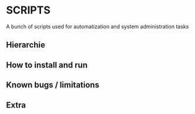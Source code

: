 # SCRIPTS

A bunch of scripts used for automatization and system administration tasks  

## Hierarchie
## How to install and run
## Known bugs / limitations  
## Extra 



